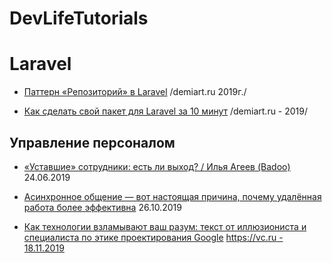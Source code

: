 # DevLifeTutorials


# Laravel
- [Паттерн «Репозиторий» в Laravel](https://laravel.demiart.ru/repository-design-pattern/) /demiart.ru 2019г./

- [Как сделать свой пакет для Laravel за 10 минут](https://laravel.demiart.ru/build-your-own-laravel-package-in-10-minutes/) /demiart.ru - 2019/

## Управление персоналом
* [«Уставшие» сотрудники: есть ли выход? / Илья Агеев (Badoo) ](https://www.youtube.com/watch?v=9aLUe44dSvY) 24.06.2019

* [Асинхронное общение — вот настоящая причина, почему удалённая работа более эффективна](https://habr.com/ru/post/473100/) 26.10.2019

* [Как технологии взламывают ваш разум: текст от иллюзиониста и специалиста по этике проектирования Google](https://vc.ru/media/92500-kak-tehnologii-vzlamyvayut-vash-razum-tekst-ot-illyuzionista-i-specialista-po-etike-proektirovaniya-google) [https://vc.ru - 18.11.2019](https://vc.ru)